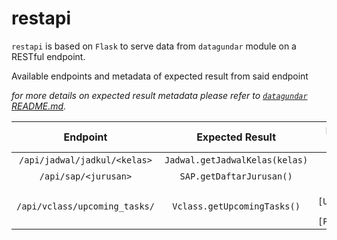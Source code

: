 # restapi

`restapi` is based on `Flask` to serve data from `datagundar` module on a RESTful endpoint.

Available endpoints and metadata of expected result from said endpoint

_for more details on expected result metadata please refer to [`datagundar` README.md](https://github.com/Rayhanga/DataGundar/blob/master/datagundar/README.md)._

| Endpoint | Expected Result | Required Request Body |
| :-----: | :-----: | :-----: |
| `/api/jadwal/jadkul/<kelas>` | `Jadwal.getJadwalKelas(kelas)` | NONE |
| `/api/sap/<jurusan>` | `SAP.getDaftarJurusan()` | NONE |
| `/api/vclass/upcoming_tasks/` | `Vclass.getUpcomingTasks()` | `{'uname': [UsernameForVClass], 'pwd': [PasswordForVclass]}` |